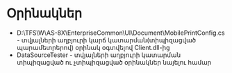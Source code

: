# Օրինակներ
* D:\TFS\W\AS-8X\EnterpriseCommon\UI\Document\MobilePrintConfig.cs - տվյալների աղբյուրի կարճ կատարման(տիպիզացված պարամետրերով) օրինակ օգտվելով Client.dll-ից
* DataSourceTester - տվյալների աղբյուրի կատարման տիպիզացված ու չտիպիզացված օրինակներ նայելու համար
